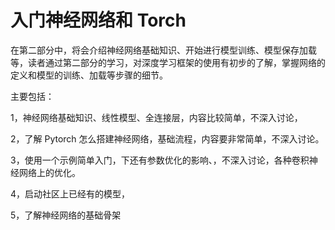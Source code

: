 # 入门神经网络和 Torch

在第二部分中，将会介绍神经网络基础知识、开始进行模型训练、模型保存加载等，读者通过第二部分的学习，对深度学习框架的使用有初步的了解，掌握网络的定义和模型的训练、加载等步骤的细节。

主要包括：

1，神经网络基础知识、线性模型、全连接层，内容比较简单，不深入讨论，

2，了解 Pytorch 怎么搭建神经网络，基础流程，内容要非常简单，不深入讨论。

3，使用一个示例简单入门，下还有参数优化的影响、，不深入讨论，各种卷积神经网络上的优化。

4，启动社区上已经有的模型，

5，了解神经网络的基础骨架
